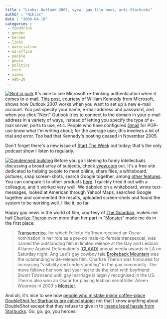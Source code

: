 ```yaml
---
title : "Links: Outlook 2007, vyew, gay film news, anti-Starbucks"
author : "Niklas"
date : "2006-04-10"
categories : 
 - fooddrink
 - gender
 - heroes
 - links
 - materialism
 - ms-office
 - people
 - photo
 - politics
 - tech
 - video
 - web-20
---
```


[![Bird in park](http://static.flickr.com/36/125601348_87a3b7e64e_m.jpg)](https://niklasblog.com/wp-content/plugins/falbum/wp/album.php?show=recent&photo=125601348) It's nice to see Microsoft re-thinking authentication when it comes to e-mail. [This post](http://blogs.msdn.com/willkennedy/archive/2005/11/16/493628.aspx), courtesy of William Kennedy from Microsoft, shows how Outlook 2007 works when you want to set up a new e-mail account. You just specify your name, e-mail address and password, and when you click "Next" Outlook tries to connect to the domain in your e-mail address in a variety of ways, instead of letting you specify the type of e-mail server, ports to use, et.c. People who have configured [Gmail](http://gmail.com) for POP-use know what I'm writing about; for the average user, this involves a lot of trial and error. Too bad that Kennedy's posting ceased in November 2005.

Don't forget there's a new issue of [Start The Week](http://www.bbc.co.uk/radio4/factual/starttheweek.shtml) out today; that's the only podcast show I listen to regularly.

[![Condemned building](http://static.flickr.com/42/125601622_7386f35b6d_m.jpg)](https://niklasblog.com/wp-content/plugins/falbum/wp/album.php?show=recent&photo=125601622) Before you go listening to funny intellectuals discussing a broad array of subjects, check [vyew.com](http://vyew.com) out. It's a free site dedicated to helping people to meet online, share files, a whiteboard, pictures, snap screen-shots, search Google together, among [other features](http://vyew.com/content/index.php?n=Main.FeatureList). You can compare it to other products [here](http://vyew.com/content/index.php?n=Main.ComparisonChart). I quickly tried it out with a colleague, and it worked very well. We dabbled on a whiteboard, wrote text-messages, looked at American through Yahoo! Maps, searched Google together and commented the results, uploaded screen-shots and found the system to be working well. I like it, so far.

Happy gay news in the world of film, courtesy of [The Guardian](http://film.guardian.co.uk/news/story/0,,1750878,00.html), makes me hail [Charlize Theron](http://www.imdb.com/name/nm0000234) even more than her part in "[Monster](http://www.imdb.com/title/tt0340855)" made me do in the first place:

> [Transamerica](http://www.imdb.com/title/tt0407265), for which Felicity Huffman received an Oscar nomination in her role as a pre-op male-to-female transsexual, was named the outstanding film in limited release at the Gay and Lesbian Alliance Against Defamation's ([GLAAD](http://www.glaad.org)) annual media awards in LA on Saturday night. Ang Lee's gay cowboy tale [Brokeback Mountain](http://www.imdb.com/title/tt0388795) was the outstanding wide-release film. Charlize Theron was honoured for increasing "visibility and understanding" in the gay community. The move follows her vow last year not to tie the knot with boyfriend Stuart Townsend until gay marriage is legally recognised in the US. Theron also won an Oscar for playing lesbian serial killer Aileen Wuornos in 2003's [Monster](http://www.imdb.com/title/tt0340855).

And oh, it's nice to see how [people who mistake minor coffee-place DoubleShot for Starbucks are called stupid](http://www.consumerist.com/consumer/doubleshot-coffee/doubleshot-coffee-to-customers-mistook-us-for-starbucks-youre-an-idiot-165459.php); not that I know anything about DoubleShot except that they refuse to give in to [insane legal hassle from Starbucks](http://www.consumerist.com/consumer/starbucks/starbucks-sues-doubleshot-espresso-165158.php). Go, go, go, you heroes!

